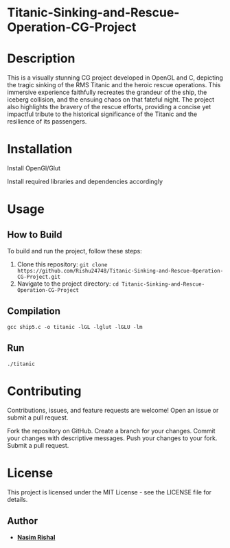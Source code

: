 # Titanic-Sinking-and-Rescue-Operation-CG-Project

# Description

This is a visually stunning CG project developed in OpenGL and C, depicting the tragic sinking of the RMS Titanic and the heroic rescue operations. This immersive experience faithfully recreates the grandeur of the ship, the iceberg collision, and the ensuing chaos on that fateful night. The project also highlights the bravery of the rescue efforts, providing a concise yet impactful tribute to the historical significance of the Titanic and the resilience of its passengers.

# Installation

Install OpenGl/Glut

Install required libraries and dependencies accordingly

# Usage

## How to Build

To build and run the project, follow these steps:

1. Clone this repository: `git clone https://github.com/Rishu24748/Titanic-Sinking-and-Rescue-Operation-CG-Project.git`
2. Navigate to the project directory: `cd Titanic-Sinking-and-Rescue-Operation-CG-Project`

## Compilation 

```gcc ship5.c -o titanic -lGL -lglut -lGLU -lm```

## Run

```./titanic```

# Contributing
     
Contributions, issues, and feature requests are welcome! Open an issue or submit a pull request.

Fork the repository on GitHub.
Create a branch for your changes.
Commit your changes with descriptive messages.
Push your changes to your fork.
Submit a pull request.

# License

This project is licensed under the MIT License - see the LICENSE file for details.


## Author

- **[Nasim Rishal](https://github.com/Rishu24748)** 